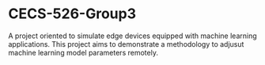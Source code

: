 # CECS-526-Group3
A project oriented to simulate edge devices equipped with machine learning applications. This project aims to demonstrate a methodology to adjusut machine learning model parameters remotely.
